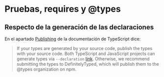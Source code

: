# Pruebas, requires y @types
## Respecto de la generación de las declaraciones
En el apartado [Publishing](https://www.typescriptlang.org/docs/handbook/declaration-files/publishing.html) de la documentación de TypeScript dice:
> If your types are generated by your source code, publish the types with your source code. Both TypeScript and JavaScript projects can generate types via `--declaration` [link](https://www.typescriptlang.org/tsconfig#declaration).
Otherwise, we recommend submitting the types to DefinitelyTyped, which will publish them to the @types organization on npm.  



